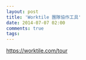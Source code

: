 ```yaml
---
layout: post
title: 'Worktile 團隊協作工具'
date: 2014-07-07 02:00
comments: true
tags: 
---
```

https://worktile.com/tour